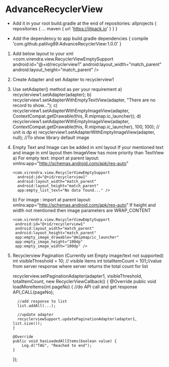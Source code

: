 # AdvanceRecyclerView

* Add it in your root build.gradle at the end of repositories:
  allprojects {
	  repositories {
		  ...
		  maven { url 'https://jitpack.io' }
	  }
  }
  
* Add the dependency to app build.gradle
	dependencies {
	   compile 'com.github.patilvg89:AdvanceRecyclerView:1.0.0'
	}

1) Add below layout to your xml
  <com.virendra.view.RecyclerViewEmptySupport
   android:id="@+id/recyclerview1"
   android:layout_width="match_parent"
   android:layout_height="match_parent" />

2) Create Adapter and set Adapter to recyclerview1

3) Use setAdapter() method as per your requirement
   a)  recyclerview1.setAdapter(adapter);
   b)  recyclerview1.setAdapterWithEmptyTextView(adapter, "There are no record to show...");
   c)  recyclerview1.setAdapterWithEmptyImageView(adapter, ContextCompat.getDrawable(this, R.mipmap.ic_launcher));
   d)  recyclerview1.setAdapterWithEmptyImageView(adapter, ContextCompat.getDrawable(this, R.mipmap.ic_launcher), 100, 100); // unit is dp
   e)  recyclerview1.setAdapterWithEmptyImageView(adapter, null); //To show library default image

4) Empty Text and Image can be added in xml layout
   If your mentioned text and image in xml layout then ImageView has more priority than TextView
   a)  For empty text:  import at parent layout:  xmlns:app="http://schemas.android.com/apk/res-auto"
 
       <com.virendra.view.RecyclerViewEmptySupport
         android:id="@+id/recyclerview1"
         android:layout_width="match_parent"
         android:layout_height="match_parent"
         app:empty_list_text="No data found..." />
 
    b) For image : import at parent layout:  xmlns:app="http://schemas.android.com/apk/res-auto"
       If height and width not mentioned then image parameters are WRAP_CONTENT
 
       <com.virendra.view.RecyclerViewEmptySupport
        android:id="@+id/recyclerview1"
        android:layout_width="match_parent"
        android:layout_height="match_parent"
        app:empty_image_drawable="@mipmap/ic_launcher"
        app:empty_image_height="100dp"
        app:empty_image_width="100dp" />

5) Recyclerview Pagination (Currently set Empty image/text not supported)
     int visibleThreshold = 10; // visible items
     int totalItemCount = 101;//value from  server response where server returns the total count for list
     
     recyclerview.setPaginationAdapter(adapter1, visibleThreshold, totalItemCount, new RecyclerViewCallback() {
      @Override
      public void loadMoreItems(int pageNo) {
         //do API call and get response
         API_CALL(pageNo);
         
         //add response to list
         list.addAll(...);
         
         //update adapter
         recyclerviewSupport.updatePaginationAdapter(adapter1, list.size());
       }

       @Override
       public void hasLoadedAllItems(boolean value) {
           Log.d("TAG", "Reached to end");
       }
   }); 
